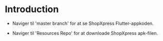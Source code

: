 # Introduction 

* Naviger til 'master branch' for at se ShopXpress Flutter-appkoden.

* Naviger til 'Resources Repo' for at downloade ShopXpress apk-filen.
